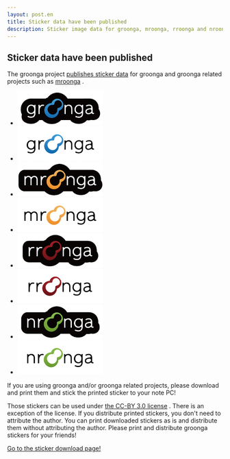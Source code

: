 ```yaml
---
layout: post.en
title: Sticker data have been published
description: Sticker image data for groonga, mroonga, rroonga and nroonga have been published
---
```

## Sticker data have been published

The groonga project [publishes sticker data](/sticker/) for groonga and
groonga related projects such as [mroonga](http://mroonga.org/) .

-   ![groonga sticker - black](/images/stickers/basic/groonga-sticker-black.png "groonga sticker - black")
-   ![groonga sticker - white](/images/stickers/basic/groonga-sticker-white.png "groonga sticker - white")
-   ![mroonga sticker - black](/images/stickers/basic/mroonga-sticker-black.png "mroonga sticker - black")
-   ![mroonga sticker - white](/images/stickers/basic/mroonga-sticker-white.png "mroonga sticker - white")
-   ![rroonga sticker - black](/images/stickers/basic/rroonga-sticker-black.png "rroonga sticker - black")
-   ![rroonga sticker - white](/images/stickers/basic/rroonga-sticker-white.png "rroonga sticker - white")
-   ![nroonga sticker - black](/images/stickers/basic/nroonga-sticker-black.png "nroonga sticker - black")
-   ![nroonga sticker - white](/images/stickers/basic/nroonga-sticker-white.png "nroonga sticker - white")

If you are using groonga and/or groonga related projects, please
download and print them and stick the printed sticker to your note PC!

Those stickers can be used under [the CC-BY 3.0
license](http://creativecommons.org/licenses/by/3.0/) . There is an
exception of the license. If you distribute printed stickers, you don't
need to attribute the author. You can print downloaded stickers as is
and distribute them without attributing the author. Please print and
distribute groonga stickers for your friends!

[Go to the sticker download page!](/sticker/)
